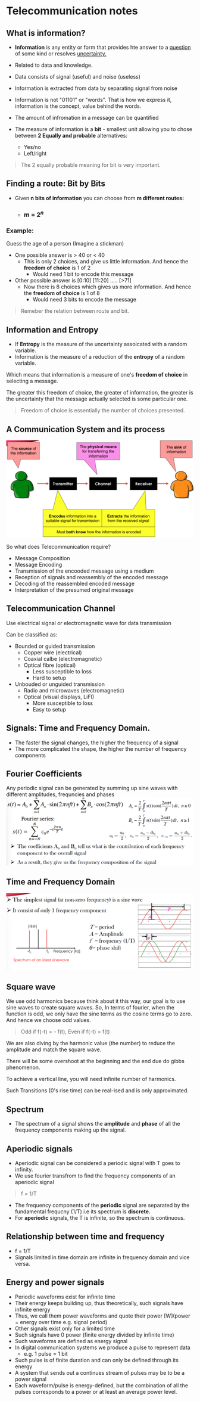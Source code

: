 # Telecommunication notes

## What is information?

* **Information** is any entity or form that provides hte answer to a <u>question</u> of some kind or resolves <u>uncertainty.</u>
* Related to data and knowledge.
* Data consists of signal (useful) and noise (useless)
* Information is extracted from data by separating signal from noise

* Information is not "01101" or "words". That is how we express it, information is the concept, value behind the words.
* The amount of infromation in a message can be quantified
* The measure of information is a **bit** - smallest unit allowing you to chose between **2 Equally and probable** alternatives:
  * Yes/no
  * Left/right
> The 2 equally probable meaning for bit is very important.

## Finding a route: Bit by Bits

* Given **n bits of information** you can choose from **m different routes:**
  * ### m = $2^{n}$ 

### Example:

Guess the age of a person  (Imagine a stickman)

* One possible answer is > 40 or < 40
  * This is only 2 choices, and give us little information. And hence the **freedom of choice** is 1 of 2
    * Would need 1 bit to encode this message
* Other possible answer is [0:10] [11:20] ..... [>71]
  * Now there is 8 choices which gives us more information. And hence the **freedom of choice** is 1 of 8
    *  Would need 3 bits to encode the message 
> Remeber the relation between route and bit.

## Information and Entropy

* If **Entropy** is the measure of the uncertainty assoicated with a random variable.
* Information is the measure of a reduction of the **entropy** of a random variable.

Which means that information is a measure of one's **freedom of choice** in selecting a message.

The greater this freedom of choice, the greater of information, the greater is the uncertainty that the message actually selected is some particular one.

> Freedom of choice is essentially the number of choices presented.

## A Communication System and its process

![alt text](image.png)

So what does Telecommunication require?

* Message Composition
* Message Encoding
* Transmission of the encooded message using a medium
* Reception of signals and reassembly of the encoded message
* Decoding of the reassembled encoded message
* Interpretation of the presumed original message

## Telecommunication Channel

Use electrical signal or electromagnetic wave for data transmission

Can be classified as:
* Bounded or guided transmission
  * Copper wire (electrical)
  * Coaxial calbe (electromagnetic)
  * Optical fibre (optical)
    * Less susceptible to loss
    * Hard to setup
* Unbouded or unguided transmission
  * Radio and microwaves (electromagnetic)
  * Optical (visual displays, LiFI)
    * More susceptible to loss
    * Easy to setup
  
## Signals: Time and Frequency Domain.

* The faster the signal changes, the higher the frequency of a signal
* The more complicated the shape, the higher the number of frequency components

## Fourier Coefficients

Any periodic signal can be generated by summing up sine waves with different amplitudes, frequncies and phases
![alt text](image-1.png)

## Time and Frequency Domain

![alt text](image-2.png)

## Square wave

We use odd harmonics because think about it this way, our goal is to use sine waves to create square waves. So, In terms of fourier, when the function is odd, we only have the sine terms as the cosine terms go to zero. And hence we choose odd values.

> Odd if f(-t) = - f(t), Even if f(-t) = f(t)

We are also diving by the harmonic value (the number) to reduce the amplitude and match the square wave.

There will be some overshoot at the beginning and the end due do gibbs phenomenon.

To achieve a vertical line, you will need infinite number of harmonics.

Such Transitions (0's rise time) can be real-ised and is only approximated.

## Spectrum

* The spectrum of a signal shows the **amplitude** and **phase** of all the frequency components making up the signal.

## Aperiodic signals

* Aperiodic signal can be considered a periodic signal with T goes to infinity.
* We use fourier transfrom to find the frequency components of an aperiodic signal

> f = 1/T

* The frequency components of the **periodic** signal are separated by the fundamental frequcny (1/T) i.e its spectrum is **discrete.**
* For **aperiodic** signals, the T is infinite, so the spectrum is continuous.

## Relationship between time and frequency

* f = 1/T
* Signals limited in time domain are infinite in frequency domain and vice versa.

## Energy and power signals

* Periodic waveforms exist for infinite time
* Their energy keeps building up, thus theoretically, such signals have infinite energy
* Thus, we call them power waveforms and quote their power [W](power = energy over time e.g. signal period)
* Other signals exist only for a limited time
* Such signals have 0 power (finite energy divided by infinite time)
* Such waveforms are defined as energy signal
* In digital communication systems we produce a pulse to represent data
  * e.g. 1 pulse = 1 bit
* Such pulse is of finite duration and can only be defined through its energy
* A system that sends out a continues stream of pulses may be to be a power signal
* Each waveform/pulse is energy-defined, but the combination of all the pulses corresponds to a power or at least an average power level.
